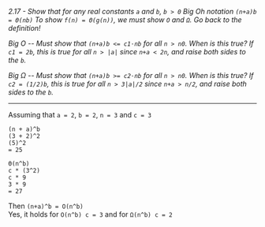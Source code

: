 *2.17 - Show that for any real constants `a` and `b`, `b > 0` Big Oh notation `(n+a)b = Θ(nb)` To show `f(n) = Θ(g(n))`, we must show `O` and `Ω`. Go back to the definition!*  

*Big O -- Must show that `(n+a)b <= c1⋅nb` for all `n > n0`. When is this true? If `c1 = 2b`, this is true for all `n > |a|` since `n+a < 2n`, and raise both sides to the `b`.*  

*Big Ω -- Must show that `(n+a)b >= c2⋅nb` for all `n > n0`. When is this true? If `c2 = (1/2)b`, this is true for all `n > 3|a|/2` since `n+a > n/2`, and raise both sides to the `b`.*
***
Assuming that `a = 2`, `b = 2`, `n = 3` and `c = 3`  
```
(n + a)^b
(3 + 2)^2
(5)^2
= 25
```
```
Θ(n^b)
c * (3^2)
c * 9
3 * 9
= 27
```
Then `(n+a)^b = O(n^b)`  
Yes, it holds for `O(n^b) c = 3` and for `Ω(n^b) c = 2`  
